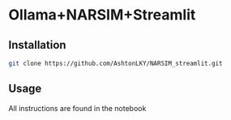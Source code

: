 # Ollama+NARSIM+Streamlit

## Installation

```bash
git clone https://github.com/AshtonLKY/NARSIM_streamlit.git
```

## Usage

All instructions are found in the notebook
